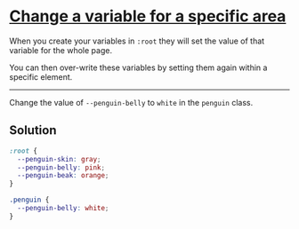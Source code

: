 # [Change a variable for a specific area](https://learn.freecodecamp.org/responsive-web-design/basic-css/change-a-variable-for-a-specific-area)

When you create your variables in `:root` they will set the value of that variable for the whole page.

You can then over-write these variables by setting them again within a specific element.

---

Change the value of `--penguin-belly` to `white` in the `penguin` class.

## Solution

```css
:root {
  --penguin-skin: gray;
  --penguin-belly: pink;
  --penguin-beak: orange;
}

.penguin {
  --penguin-belly: white;
}
```